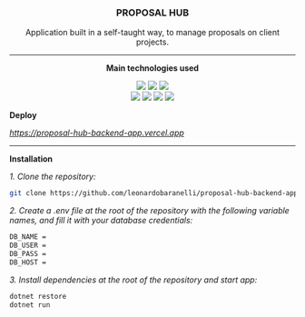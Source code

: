 <h3 align="center">PROPOSAL HUB</h3> 
  
<p align="center">Application built in a self-taught way, to manage proposals on client projects.</p>
<hr/>

**<p align="center">Main technologies used</p>**

<p align="center">        
  <img src="https://img.shields.io/badge/-Linux-108A1A"> 
  <img src="https://img.shields.io/badge/-Git-A30A0A">   
  <img src="https://img.shields.io/badge/-VSCode-blue"></br>
  <img src="https://img.shields.io/badge/-C%23-108A1A"> 
  <img src="https://img.shields.io/badge/-ASP.NET Core-A40A0A"> 
  <img src="https://img.shields.io/badge/-Entity Framework-7A1B6C">   
  <img src="https://img.shields.io/badge/-PostgreSQL-blue">   
</p>

**<p align="left">Deploy</p>**

*<p align="left">https://proposal-hub-backend-app.vercel.app<p>*
<hr/>

**<p align="left">Installation</p>**

*1. Clone the repository:*

   ```sh
   git clone https://github.com/leonardobaranelli/proposal-hub-backend-app.git
   ```

*2. Create a .env file at the root of the repository with the following variable names, and fill it with your database credentials:*
   
```sh
DB_NAME = 
DB_USER = 
DB_PASS = 
DB_HOST =
```

*3. Install dependencies at the root of the repository and start app:*

```sh
dotnet restore
dotnet run
```

